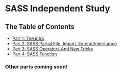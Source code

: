 # SASS Independent Study

## The Table of Contents

+ [Part 1: The intro](list/part-01-the-intro.md)
+ [Part 2: SASS Partial File, Import, Extend/Inheritance](list/part-02-sass-imei.md)
+ [Part 3: SASS Operators And New Tricks](list/part-03-sass-operator.md)
+ [Part 4: SASS Function](list/part-04-sass-functions.md)
### Other parts coming soon!